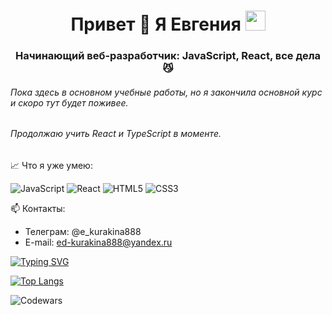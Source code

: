 <h1 align="center">Привет 👋 Я Евгения 
<img src="https://github.com/blackcater/blackcater/raw/main/images/Hi.gif" height="32"/></h1>
<h3 align="center">Начинающий веб-разработчик: JavaScript, React, все дела 😼</h3>

###### Пока здесь в основном учебные работы, но я закончила основной курс и скоро тут будет поживее.
###### Продолжаю учить React и TypeScript в моменте.

📈 Что я уже умею:

![JavaScript](https://img.shields.io/badge/javascript-%23323330.svg?style=for-the-badge&logo=javascript&logoColor=%23F7DF1E)
![React](https://img.shields.io/badge/react-%2320232a.svg?style=for-the-badge&logo=react&logoColor=%2361DAFB)
![HTML5](https://img.shields.io/badge/html5-%23E34F26.svg?style=for-the-badge&logo=html5&logoColor=white)
![CSS3](https://img.shields.io/badge/css3-%231572B6.svg?style=for-the-badge&logo=css3&logoColor=white)

📫 Контакты:
- Телеграм: @e_kurakina888
- E-mail: ed-kurakina888@yandeх.ru


<a href="https://git.io/typing-svg"><img src="https://readme-typing-svg.herokuapp.com?font=Fira+Code&size=18&pause=1000&color=011B7B&width=756&height=60&lines=(no+time+to+customize+it+properly%2C+got+to+work+a+little+more)" alt="Typing SVG" /></a>

[![Top Langs](https://github-readme-stats.vercel.app/api/top-langs/?username=krokodila888&layout=compact)](https://github.com/anuraghazra/github-readme-stats)

![Codewars](https://github.r2v.ch/codewars?user=Klopsla&name=true)
